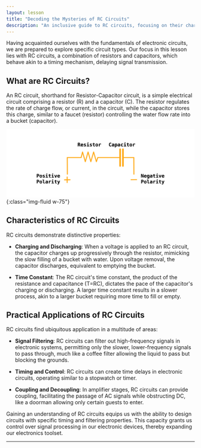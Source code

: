 ```yaml
---
layout: lesson
title: "Decoding the Mysteries of RC Circuits"
description: "An inclusive guide to RC circuits, focusing on their characteristics, functionalities, and deployment in real-world scenarios."
---
```


Having acquainted ourselves with the fundamentals of electronic circuits, we are prepared to explore specific circuit types. Our focus in this lesson lies with RC circuits, a combination of resistors and capacitors, which behave akin to a timing mechanism, delaying signal transmission.

## What are RC Circuits?

An RC circuit, shorthand for Resistor-Capacitor circuit, is a simple electrical circuit comprising a resistor (R) and a capacitor (C). The resistor regulates the rate of charge flow, or current, in the circuit, while the capacitor stores this charge, similar to a faucet (resistor) controlling the water flow rate into a bucket (capacitor).

![RC Circuit](assets/rc.png){:class="img-fluid w-75"}

## Characteristics of RC Circuits

RC circuits demonstrate distinctive properties:

- **Charging and Discharging**: When a voltage is applied to an RC circuit, the capacitor charges up progressively through the resistor, mimicking the slow filling of a bucket with water. Upon voltage removal, the capacitor discharges, equivalent to emptying the bucket.

- **Time Constant**: The RC circuit's time constant, the product of the resistance and capacitance (T=RC), dictates the pace of the capacitor's charging or discharging. A larger time constant results in a slower process, akin to a larger bucket requiring more time to fill or empty.

## Practical Applications of RC Circuits

RC circuits find ubiquitous application in a multitude of areas:

- **Signal Filtering**: RC circuits can filter out high-frequency signals in electronic systems, permitting only the slower, lower-frequency signals to pass through, much like a coffee filter allowing the liquid to pass but blocking the grounds.

- **Timing and Control**: RC circuits can create time delays in electronic circuits, operating similar to a stopwatch or timer.

- **Coupling and Decoupling**: In amplifier stages, RC circuits can provide coupling, facilitating the passage of AC signals while obstructing DC, like a doorman allowing only certain guests to enter.

Gaining an understanding of RC circuits equips us with the ability to design circuits with specific timing and filtering properties. This capacity grants us control over signal processing in our electronic devices, thereby expanding our electronics toolset.

---
